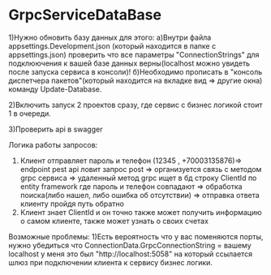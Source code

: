 # GrpcServiceDataBase

1)Нужно обновить базу данных для этого:
  а)Внутри файла appsettings.Development.json (который находится в папке с appsettings.json) проверить что все параметры "ConnectionStrings" для подклюючения к вашей базе данных верны(localhost можно увидеть после запуска сервиса в консоли)!
  б)Необходимо прописать в "консоль диспетчера пакетов"(который находится на вкладке вид => другие окна) команду Update-Database. 

2)Включить запуск 2 проектов сразу, где сервис с бизнес логикой стоит 1 в очереди.

3)Проверить api в swagger

Логика работы запросов:
1) Клиент отправляет пароль и телефон (12345 , +70003135876)=> 
endpoint pest api ловит запрос post => 
организуется связь с методом grpc сервиса => 
удаленный метод grpc ищет в бд строку ClientId по entity framework где пароль и телефон совпадают => 
обработка поиска(либо нашел, либо ошибка об отсутствии) =>
отправка ответа клиенту пройдя путь обратно
2) Клиент знает ClientId и он точно также может получить информацию о самом клиенте, также может узнать о своих счетах


Возможные проблемы: 1)Есть вероятность что у вас поменяются порты, нужно убедиться что ConnectionData.GrpcConnectionString = вашему localhost у меня это был "http://localhost:5058" на который ссылается шлюз при подключении клиента к сервису бизнес логики.
